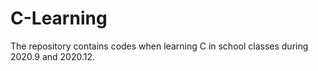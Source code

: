 # C-Learning

The repository contains codes when learning C in school classes during 2020.9 and 2020.12.
